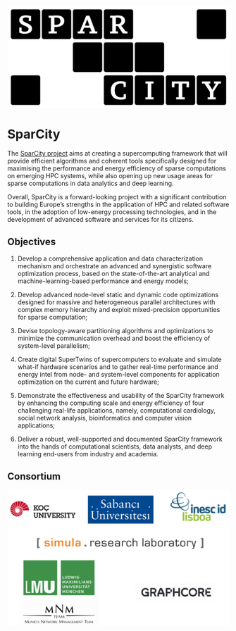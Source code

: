 ![SparCity Project Logo](logo.png)

# SparCity

The [SparCity project](http://sparcity.eu/ "The SparCity project web-page") aims at creating a supercomputing framework that will provide efficient algorithms and coherent tools specifically designed for maximising the performance and energy efficiency of sparse computations on emerging HPC systems, while also opening up new usage areas for sparse computations in data analytics and deep learning.

Overall, SparCity is a forward-looking project with a significant contribution to building Europe’s strengths in the application of HPC and related software tools, in the adoption of low-energy processing technologies, and in the development of advanced software and services for its citizens.

## Objectives

1. Develop a comprehensive application and data characterization mechanism and orchestrate an advanced and synergistic software optimization process, based on the state-of-the-art analytical and machine-learning-based performance and energy models;

2. Develop advanced node-level static and dynamic code optimizations designed for massive and heterogeneous parallel architectures with complex memory hierarchy and exploit mixed-precision opportunities for sparse computation;

3. Devise topology-aware partitioning algorithms and optimizations to minimize the communication overhead and boost the efficiency of system-level parallelism;

4. Create digital SuperTwins of supercomputers to evaluate and simulate what-if hardware scenarios and to gather real-time performance and energy intel from node- and system-level components for application optimization on the current and future hardware;

5. Demonstrate the effectiveness and usability of the SparCity framework by enhancing the computing scale and energy efficiency of four challenging real-life applications, namely, computational cardiology, social network analysis, bioinformatics and computer vision applications;

6. Deliver a robust, well-supported and documented SparCity framework into the hands of computational scientists, data analysts, and deep learning end-users from industry and academia.

## Consortium

![SparCity Project Consortium](consortium.png)
